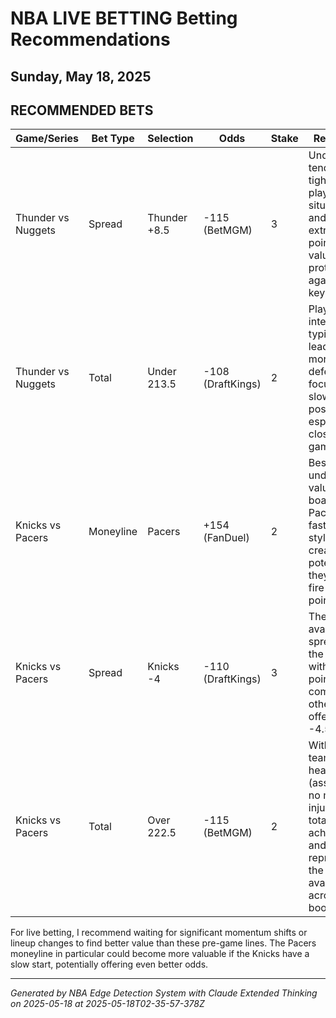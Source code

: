 # NBA LIVE BETTING Betting Recommendations
## Sunday, May 18, 2025

## RECOMMENDED BETS
| Game/Series | Bet Type | Selection | Odds | Stake | Reasoning |
|-------------|----------|-----------|------|-------|-----------|
| Thunder vs Nuggets | Spread | Thunder +8.5 | -115 (BetMGM) | 3 | Underdogs tend to play tighter in playoff situations, and the extra half-point gives valuable protection against a key number. |
| Thunder vs Nuggets | Total | Under 213.5 | -108 (DraftKings) | 2 | Playoff intensity typically leads to more defensive focus and slower possessions, especially in close games. |
| Knicks vs Pacers | Moneyline | Pacers | +154 (FanDuel) | 2 | Best underdog value on the board; Pacers' fast-paced style can create upset potential if they catch fire from 3-point range. |
| Knicks vs Pacers | Spread | Knicks -4 | -110 (DraftKings) | 3 | The best available spread for the Knicks with half-point value compared to other books offering -4.5. |
| Knicks vs Pacers | Total | Over 222.5 | -115 (BetMGM) | 2 | With both teams healthy (assuming no major injuries), this total is achievable and represents the lowest available line across all books. |

For live betting, I recommend waiting for significant momentum shifts or lineup changes to find better value than these pre-game lines. The Pacers moneyline in particular could become more valuable if the Knicks have a slow start, potentially offering even better odds.

---
*Generated by NBA Edge Detection System with Claude Extended Thinking on 2025-05-18 at 2025-05-18T02-35-57-378Z*
